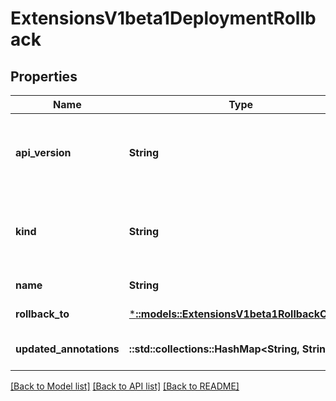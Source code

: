 # ExtensionsV1beta1DeploymentRollback

## Properties
Name | Type | Description | Notes
------------ | ------------- | ------------- | -------------
**api_version** | **String** | APIVersion defines the versioned schema of this representation of an object. Servers should convert recognized schemas to the latest internal value, and may reject unrecognized values. More info: https://git.k8s.io/community/contributors/devel/api-conventions.md#resources | [optional] [default to null]
**kind** | **String** | Kind is a string value representing the REST resource this object represents. Servers may infer this from the endpoint the client submits requests to. Cannot be updated. In CamelCase. More info: https://git.k8s.io/community/contributors/devel/api-conventions.md#types-kinds | [optional] [default to null]
**name** | **String** | Required: This must match the Name of a deployment. | [default to null]
**rollback_to** | [***::models::ExtensionsV1beta1RollbackConfig**](io.k8s.kubernetes.pkg.apis.extensions.v1beta1.RollbackConfig.md) | The config of this deployment rollback. | [default to null]
**updated_annotations** | **::std::collections::HashMap<String, String>** | The annotations to be updated to a deployment | [optional] [default to null]

[[Back to Model list]](../README.md#documentation-for-models) [[Back to API list]](../README.md#documentation-for-api-endpoints) [[Back to README]](../README.md)


